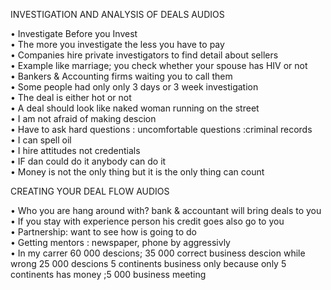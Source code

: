 
INVESTIGATION AND ANALYSIS OF DEALS AUDIOS                                 

• Investigate Before you Invest                                                    
• The more you investigate the less you have to pay                                
• Companies hire private investigators to find detail about sellers                
• Example like marriage; you check whether your spouse has HIV or not              
• Bankers & Accounting firms waiting you to call them                              
• Some people had only only 3 days or 3 week investigation                         
• The deal is either hot or not                                                    
• A deal should look like naked woman running on the street                        
• I am not afraid of making descion                                               
• Have to ask hard questions : uncomfortable questions :criminal records           
• I can spell oil                                                                 
• I hire attitudes not credentials                                                 
• IF dan could do it anybody can do it                                             
• Money is not the only thing but it is the only thing can count    


CREATING YOUR DEAL FLOW AUDIOS  

• Who you are hang around with? bank & accountant will bring deals to you       
• If you stay with experience person his credit goes also go to you             
• Partnership: want to see how is going to do                                  
• Getting mentors : newspaper, phone by aggressivly                             
• In my carrer 60 000 descions; 35 000 correct business descion while wrong 25 000 descions 5 continents business only because only 5 continents has money ;5 000 business meeting
